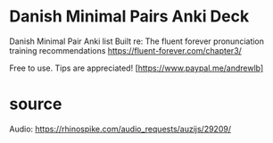 # Danish Minimal Pairs Anki Deck
Danish Minimal Pair Anki list
Built re: The fluent forever pronunciation training recommendations
https://fluent-forever.com/chapter3/

Free to use.
Tips are appreciated! [https://www.paypal.me/andrewlb]

# source
Audio: https://rhinospike.com/audio_requests/auzijs/29209/
